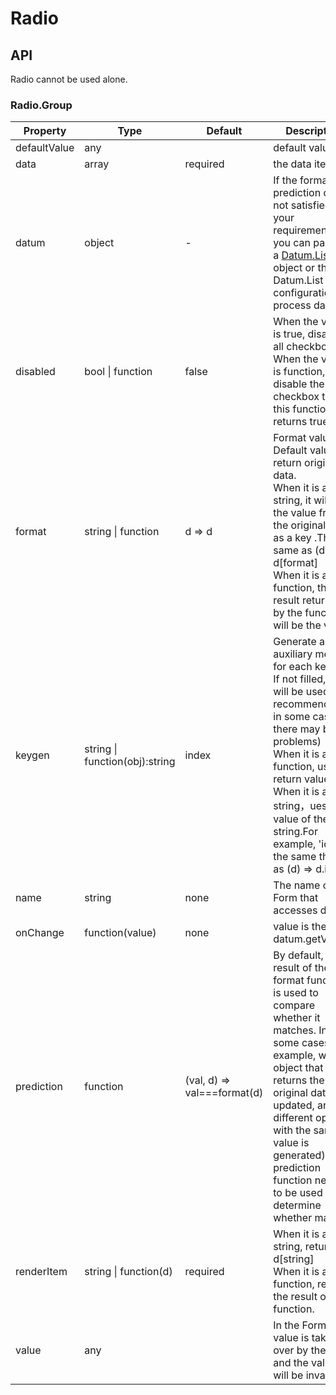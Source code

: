 # Radio

<example />

## API

Radio cannot be used alone.

### Radio.Group

| Property | Type | Default | Description |
| --- | --- | --- | --- |
| defaultValue | any | | default value. |
| data | array | required | the data items |
| datum | object | - | If the format and prediction does not satisfied your requirements, you can pass in a [Datum.List](#/components/Datum.List) object or the Datum.List configuration to process data. |
| disabled | bool \| function | false | When the value is true, disabled all checkboxes; When the value is function, disable the checkbox that this function returns true. |
| format | string \| function | d => d | Format value<br />Default value, return original data. <br />When it is a string, it will get the value from the original data as a key .The same as (d) => d[format]<br />When it is a function, the result returned by the function will be the value. |
| keygen | string \| function(obj):string | index | Generate a auxiliary method for each key<br />If not filled, index will be used (not recommended, in some cases there may be problems)<br />When it is a function, use its return value. <br />When it is a string，ues the value of the string.For example, 'id' is the same thing as (d) => d.id . |
| name | string | none | The name of a Form that accesses data |
| onChange | function(value) | none | value is the datum.getValue() |
| prediction | function | (val, d) => val===format(d) | By default, the result of the format function is used to compare whether it matches. In some cases (for example, whe an object that returns the original data is updated, an different option with the same value  is generated), the prediction function needs to be used to determine whether match. |
| renderItem | string \| function(d) | required | When it is a string, return d\[string]<br />When it is a function, return the result of the function. |
| value | any | | In the Form, value is taken over by the Form and the value will be invalid. |